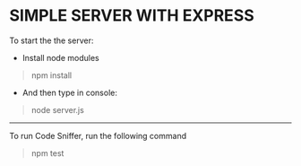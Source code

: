 SIMPLE SERVER WITH EXPRESS
==========================

To start the the server:

- Install node modules

> npm install

- And then type in console:

> node server.js

***

To run Code Sniffer, run the following command

> npm test
